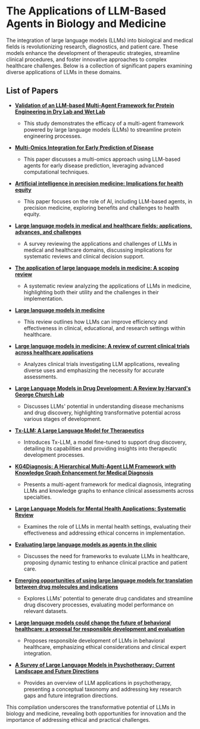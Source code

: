 # The Applications of LLM-Based Agents in Biology and Medicine

The integration of large language models (LLMs) into biological and medical fields is revolutionizing research, diagnostics, and patient care. These models enhance the development of therapeutic strategies, streamline clinical procedures, and foster innovative approaches to complex healthcare challenges. Below is a collection of significant papers examining diverse applications of LLMs in these domains.

## List of Papers

- **[Validation of an LLM-based Multi-Agent Framework for Protein Engineering in Dry Lab and Wet Lab](https://arxiv.org/abs/2411.06029v1)** 
  - This study demonstrates the efficacy of a multi-agent framework powered by large language models (LLMs) to streamline protein engineering processes.
  
- **[Multi-Omics Integration for Early Prediction of Disease](https://www.thelancet.com/journals/ebiom/article/PIIS2352-3964(24)00482-1/fulltext)**
  - This paper discusses a multi-omics approach using LLM-based agents for early disease prediction, leveraging advanced computational techniques.
  
- **[Artificial intelligence in precision medicine: Implications for health equity](https://www.thelancet.com/pdfs/journals/ebiom/PIIS2352-3964(24)00482-1.pdf)**
  - This paper focuses on the role of AI, including LLM-based agents, in precision medicine, exploring benefits and challenges to health equity.
  
- **[Large language models in medical and healthcare fields: applications, advances, and challenges](https://link.springer.com/article/10.1007/s10462-024-10921-0)**
  - A survey reviewing the applications and challenges of LLMs in medical and healthcare domains, discussing implications for systematic reviews and clinical decision support.
  
- **[The application of large language models in medicine: A scoping review](https://doi.org/10.1016/j.isci.2024.109713)**
  - A systematic review analyzing the applications of LLMs in medicine, highlighting both their utility and the challenges in their implementation.
  
- **[Large language models in medicine](https://doi.org/10.1038/s41591-023-02448-8)**
  - This review outlines how LLMs can improve efficiency and effectiveness in clinical, educational, and research settings within healthcare.
  
- **[Large language models in medicine: A review of current clinical trials across healthcare applications](https://pmc.ncbi.nlm.nih.gov/articles/PMC11575759/)**
  - Analyzes clinical trials investigating LLM applications, revealing diverse uses and emphasizing the necessity for accurate assessments.
  
- **[Large Language Models in Drug Development: A Review by Harvard's George Church Lab](https://www.medicine.net/news/Medicalresearch/Large-Language-Models-in-Drug-Development-A-Review-by-Harvard-s-George-Church-Lab.html)**
  - Discusses LLMs' potential in understanding disease mechanisms and drug discovery, highlighting transformative potential across various stages of development.
  
- **[Tx-LLM: A Large Language Model for Therapeutics](https://arxiv.org/abs/2406.06316)** 
  - Introduces Tx-LLM, a model fine-tuned to support drug discovery, detailing its capabilities and providing insights into therapeutic development processes.
  
- **[KG4Diagnosis: A Hierarchical Multi-Agent LLM Framework with Knowledge Graph Enhancement for Medical Diagnosis](https://arxiv.org/abs/2412.16833)**
  - Presents a multi-agent framework for medical diagnosis, integrating LLMs and knowledge graphs to enhance clinical assessments across specialties.
  
- **[Large Language Models for Mental Health Applications: Systematic Review](https://pmc.ncbi.nlm.nih.gov/articles/PMC11530718/)**
  - Examines the role of LLMs in mental health settings, evaluating their effectiveness and addressing ethical concerns in implementation.
  
- **[Evaluating large language models as agents in the clinic](https://www.nature.com/articles/s41746-024-01083-y)**
  - Discusses the need for frameworks to evaluate LLMs in healthcare, proposing dynamic testing to enhance clinical practice and patient care.
  
- **[Emerging opportunities of using large language models for translation between drug molecules and indications](https://www.nature.com/articles/s41598-024-61124-0)**
  - Explores LLMs' potential to generate drug candidates and streamline drug discovery processes, evaluating model performance on relevant datasets.
  
- **[Large language models could change the future of behavioral healthcare: a proposal for responsible development and evaluation](https://www.nature.com/articles/s44184-024-00056-z)**
  - Proposes responsible development of LLMs in behavioral healthcare, emphasizing ethical considerations and clinical expert integration.
  
- **[A Survey of Large Language Models in Psychotherapy: Current Landscape and Future Directions](https://arxiv.org/abs/2502.11095)**
  - Provides an overview of LLM applications in psychotherapy, presenting a conceptual taxonomy and addressing key research gaps and future integration directions.

This compilation underscores the transformative potential of LLMs in biology and medicine, revealing both opportunities for innovation and the importance of addressing ethical and practical challenges.